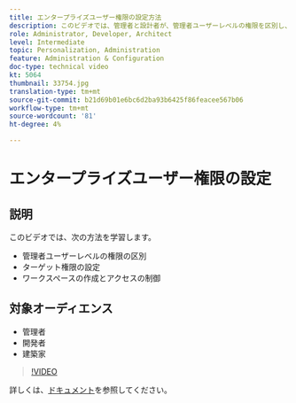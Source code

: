 ```yaml
---
title: エンタープライズユーザー権限の設定方法
description: このビデオでは、管理者と設計者が、管理者ユーザーレベルの権限を区別し、ターゲット権限を設定し、ワークスペースを作成してアクセスを制御する方法を示します。
role: Administrator, Developer, Architect
level: Intermediate
topic: Personalization, Administration
feature: Administration & Configuration
doc-type: technical video
kt: 5064
thumbnail: 33754.jpg
translation-type: tm+mt
source-git-commit: b21d69b01e6bc6d2ba93b6425f86feacee567b06
workflow-type: tm+mt
source-wordcount: '81'
ht-degree: 4%

---
```



# エンタープライズユーザー権限の設定

## 説明

このビデオでは、次の方法を学習します。

* 管理者ユーザーレベルの権限の区別
* ターゲット権限の設定
* ワークスペースの作成とアクセスの制御

## 対象オーディエンス

* 管理者
* 開発者
* 建築家

>[!VIDEO](https://video.tv.adobe.com/v/33754/?quality=12)

詳しくは、[ドキュメント](https://docs.adobe.com/content/help/en/target/using/administer/administrating-target.html)を参照してください。
